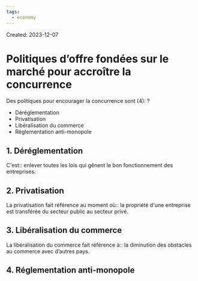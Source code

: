 ```yaml
---
tags:
  - economy
---
```

Created: 2023-12-07

# Politiques d’offre fondées sur le marché pour accroître la concurrence

Des politiques pour encourager la concurrence sont (4):
?
- Déréglementation
- Privatisation
- Libéralisation du commerce
- Réglementation anti-monopole

## 1. Déréglementation
C'est:: enlever toutes les lois qui gênent le bon fonctionnement des entreprises.

## 2. Privatisation
La privatisation fait référence au moment où:: la propriété d'une entreprise est transférée du secteur public au secteur privé.

## 3. Libéralisation du commerce
La libéralisation du commerce fait référence à:: la diminution des obstacles au commerce avec d’autres pays.

## 4. Réglementation anti-monopole